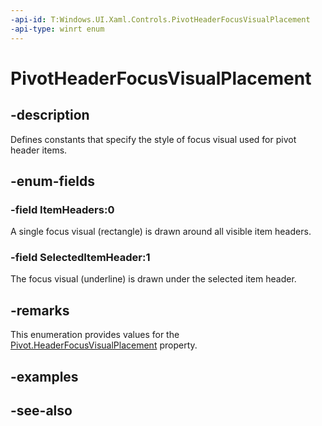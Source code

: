 ```yaml
---
-api-id: T:Windows.UI.Xaml.Controls.PivotHeaderFocusVisualPlacement
-api-type: winrt enum
---
```


<!-- Enumeration syntax
public enum Windows.UI.Xaml.Controls.PivotHeaderFocusVisualPlacement : int
-->

# PivotHeaderFocusVisualPlacement

## -description
Defines constants that specify the style of focus visual used for pivot header items.



## -enum-fields
### -field ItemHeaders:0
A single focus visual (rectangle) is drawn around all visible item headers.

### -field SelectedItemHeader:1
The focus visual (underline) is drawn under the selected item header.


## -remarks
This enumeration provides values for the [Pivot.HeaderFocusVisualPlacement](pivot_headerfocusvisualplacement.md) property.

## -examples

## -see-also
